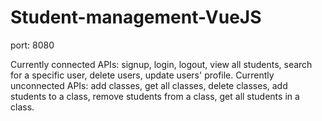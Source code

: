 # Student-management-VueJS

port: 8080

Currently connected APIs: signup, login, logout, view all students, search for a specific user, delete users, update users' profile.
Currently unconnected APIs: add classes, get all classes, delete classes, add students to a class, remove students from a class, get all students in a class.
